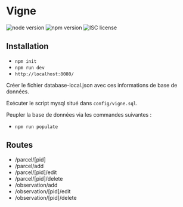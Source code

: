 # Vigne

![node version](https://img.shields.io/badge/node-&#10878;8-green.svg)
![npm version](https://img.shields.io/badge/npm-&#10878;3.8.6-green.svg)
![ISC license](https://img.shields.io/badge/licence-ISC-blue.svg)

## Installation

* `npm init`
* `npm run dev`
* `http://localhost:8080/`

Créer le fichier database-local.json avec ces informations de base de données.

Exécuter le script mysql situé dans `config/vigne.sql`.

Peupler la base de données via les commandes suivantes :
* `npm run populate`

## Routes

* /parcel/[pid]
* /parcel/add
* /parcel/[pid]/edit
* /parcel/[pid]/delete
* /observation/add
* /observation/[pid]/edit
* /observation/[pid]/delete

